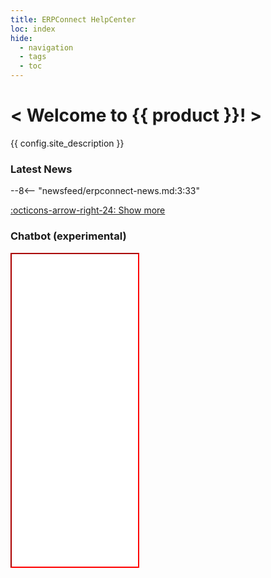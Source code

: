 ```yaml
---
title: ERPConnect HelpCenter
loc: index
hide:
  - navigation
  - tags
  - toc
---
```

<div class="full-width-background"></div>
<div class="banner-text">
	<h1> &lt; Welcome to {{ product }}! &gt; </h1>
	<p>{{ config.site_description }}</p>
</div>


### Latest News

<div class="grid cards" markdown>

--8<-- "newsfeed/erpconnect-news.md:3:33"

</div>

[:octicons-arrow-right-24: Show more](news.md)

### Chatbot (experimental)

<iframe src="theo-chatbot.html" title="test" frameborder="1" style="border-color: red; width: 40%; height: 500px;"></iframe>

<!---

### Related Links


::cards::

- title: Documentation
  image: ./assets/images/logos/theo-thumbs.png
  url: /documentation
  
- title: Changelog
  image: ./assets/images/logos/theo-thumbs.png
  url: /changelog

- title: Knowledge Base Articles
  image: ./assets/images/logos/theo-thumbs.png
  url: /sap-objects/#materials-management

- title: API Reference
  image: ./assets/images/logos/theo-thumbs.png
  url: /api-reference
  
- title: Troubleshooting
  image: ./assets/images/logos/theo-thumbs.png
  url: /atroubleshooting

- title: Support
  image: ./assets/images/logos/theo-thumbs.png
  url: https://support.theobald-software.com/helpdesk
  
::/cards::


<div class="grid cards" markdown>
	
-   **Ressources:**

	[:material-run-fast: Getting started](getting-started.md)<br>
	[:material-book-open-page-variant-outline: Documentation](documentation/introduction/index.md)<br>
    [:material-file-document-outline: Code Samples](samples/index.md)<br>
	[:material-api: API Reference](erpconnect-api/access-api-in-vs.md)<br>
	[:material-lightbulb: Troubleshooting](https://support.theobald-software.com/helpdesk/KB)<br>
	
-   **ERPConnect:**

	[:material-information-outline: Product Information](https://theobald-software.com/en/erpconnect/)<br>
	[:material-download-circle: Download Trial Version](https://theobald-software.com/en/download-trial/)<br>
	[:material-download-circle: Download ERPConnect](https://my.theobald-software.com/)<br>
    [:material-update: Changelog](changelog.md)

-   **General:**

	[:material-web: Theobald Software Homepage](https://theobald-software.com)<br>
	[:material-email-newsletter: Newsletters](https://theobald-software.com/newsletter/)<br>
	[:material-comment-question: Survey: SAP S/4 HANA Cloud](https://theobald-software.typeform.com/to/Ss7ZQbqp?typeform-source=support.theobald-software.com)<br>
	[:material-comment-quote: Feedback](https://theobald-software.typeform.com/to/CnpfiiIN)
    
</div>


-->

